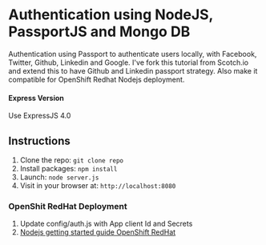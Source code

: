 # Authentication using NodeJS, PassportJS and Mongo DB

Authentication using Passport to authenticate users locally, with Facebook, Twitter, Github, Linkedin and Google. I've fork this tutorial from Scotch.io and extend this to have Github and Linkedin passport strategy. Also make it compatible for OpenShift Redhat Nodejs deployment. 

#### Express Version

Use ExpressJS 4.0

## Instructions

1. Clone the repo: `git clone repo`
2. Install packages: `npm install`
3. Launch: `node server.js`
4. Visit in your browser at: `http://localhost:8080`

### OpenShit RedHat Deployment
1. Update config/auth.js with App client Id and Secrets 
2. [Nodejs getting started guide OpenShift RedHat](https://developers.openshift.com/en/node-js-getting-started.html)
